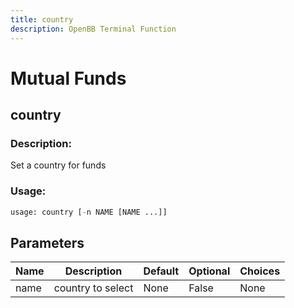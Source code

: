 ```yaml
---
title: country
description: OpenBB Terminal Function
---
```


# Mutual Funds

## country

### Description: 

Set a country for funds

### Usage: 
```python
usage: country [-n NAME [NAME ...]]
```

## Parameters

| Name | Description | Default | Optional | Choices |
| ---- | ----------- | ------- | -------- | ------- |
| name | country to select | None | False | None |


